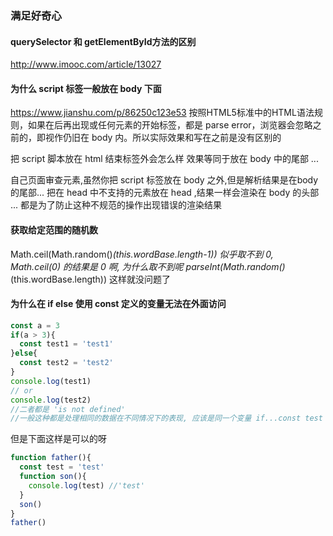 ### 满足好奇心
#### querySelector 和 getElementById方法的区别
http://www.imooc.com/article/13027

#### 为什么 script 标签一般放在 body 下面
https://www.jianshu.com/p/86250c123e53
按照HTML5标准中的HTML语法规则，如果在后再出现或任何元素的开始标签，都是 parse error，浏览器会忽略之前的，即视作仍旧在 body 内。所以实际效果和写在之前是没有区别的

把 script 脚本放在 html 结束标签外会怎么样
效果等同于放在 body 中的尾部 ...

自己页面审查元素,虽然你把 script 标签放在 body 之外,但是解析结果是在body的尾部...
把在 head 中不支持的元素放在 head ,结果一样会渲染在 body 的头部 ... 
都是为了防止这种不规范的操作出现错误的渲染结果


#### 获取给定范围的随机数
Math.ceil(Math.random()*(this.wordBase.length-1)) 似乎取不到 0, Math.ceil(0) 的结果是 0 啊, 为什么取不到呢
parseInt(Math.random()*(this.wordBase.length)) 这样就没问题了

#### 为什么在 if else 使用 const 定义的变量无法在外面访问
```js
const a = 3
if(a > 3){
  const test1 = 'test1'
}else{
  const test2 = 'test2'
}
console.log(test1)
// or
console.log(test2)
//二者都是 'is not defined'
//一般这种都是处理相同的数据在不同情况下的表现, 应该是同一个变量 if...const test = 'xxx'......else...const test = 'xxx'; 可以使用三目运算符
```

但是下面这样是可以的呀
```js
function father(){
  const test = 'test'
  function son(){
    console.log(test) //'test'
  }
  son()
}
father()
```